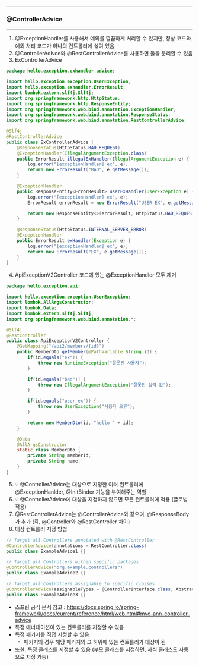 -----
### @ControllerAdvice
-----
1. @ExceptionHandler를 사용해서 예외를 깔끔하게 처리할 수 있지만, 정상 코드와 예외 처리 코드가 하나의 컨트롤러에 섞여 있음
2. @ControllerAdivce와 @RestControllerAdvice를 사용하면 둘을 분리할 수 있음
3. ExControllerAdvice
```java
package hello.exception.exhandler.advice;

import hello.exception.exception.UserException;
import hello.exception.exhandler.ErrorResult;
import lombok.extern.slf4j.Slf4j;
import org.springframework.http.HttpStatus;
import org.springframework.http.ResponseEntity;
import org.springframework.web.bind.annotation.ExceptionHandler;
import org.springframework.web.bind.annotation.ResponseStatus;
import org.springframework.web.bind.annotation.RestControllerAdvice;

@Slf4j
@RestControllerAdvice
public class ExControllerAdvice {
    @ResponseStatus(HttpStatus.BAD_REQUEST)
    @ExceptionHandler(IllegalArgumentException.class)
    public ErrorResult illegalExHandler(IllegalArgumentException e) {
        log.error("[exceptionHandler] ex", e);
        return new ErrorResult("BAD", e.getMessage());
    }

    @ExceptionHandler
    public ResponseEntity<ErrorResult> userExHandler(UserException e) {
        log.error("[exceptionHandler] ex", e);
        ErrorResult errorResult = new ErrorResult("USER-EX", e.getMessage());

        return new ResponseEntity<>(errorResult, HttpStatus.BAD_REQUEST);
    }

    @ResponseStatus(HttpStatus.INTERNAL_SERVER_ERROR)
    @ExceptionHandler
    public ErrorResult exHandler(Exception e) {
        log.error("[exceptionHandler] ex", e);
        return new ErrorResult("EX", e.getMessage());
    }
}
```

4. ApiExceptionV2Controller 코드에 있는 @ExceptionHandler 모두 제거
```java
package hello.exception.api;

import hello.exception.exception.UserException;
import lombok.AllArgsConstructor;
import lombok.Data;
import lombok.extern.slf4j.Slf4j;
import org.springframework.web.bind.annotation.*;

@Slf4j
@RestController
public class ApiExceptionV2Controller {
    @GetMapping("/api2/members/{id}")
    public MemberDto getMember(@PathVariable String id) {
        if(id.equals("ex")) {
            throw new RuntimeException("잘못된 사용자");
        }

        if(id.equals("bad")) {
            throw new IllegalArgumentException("잘못된 입력 값");
        }

        if(id.equals("user-ex")) {
            throw new UserException("사용자 오류");
        }

        return new MemberDto(id, "hello " + id);
    }

    @Data
    @AllArgsConstructor
    static class MemberDto {
        private String memberId;
        private String name;
    }
}
```

5. 💡 @ControllerAdvice는 대상으로 지정한 여러 컨트롤러에 @ExceptionHanlder, @InitBinder 기능을 부여해주는 역할
6. 💡 @ControllerAdvice에 대상을 지정하지 않으면 모든 컨트롤러에 적용 (글로벌 적용)
7. @RestControllerAdvice는 @ControllerAdvice와 같으며, @ResponseBody가 추가 (즉, @Controller와 @RestController 차이)
8. 대상 컨트롤러 지정 방법
```java
// Target all Controllers annotated with @RestController 
@ControllerAdvice(annotations = RestController.class) 
public class ExampleAdvice1 {}

// Target all Controllers within specific packages 
@ControllerAdvice("org.example.controllers") 
public class ExampleAdvice2 {}

// Target all Controllers assignable to specific classes
@ControllerAdvice(assignableTypes = {ControllerInterface.class, AbstractController.class})
public class ExampleAdvice3 {}
```
  - 스프링 공식 문서 참고 : https://docs.spring.io/spring-framework/docs/current/reference/html/web.html#mvc-ann-controller-advice
  - 특정 애너테이션이 있는 컨트롤러를 지정할 수 있음
  - 특정 패키지를 직접 지정할 수 있음
    + 패키지의 경우 해당 패키지와 그 하위에 있는 컨트롤러가 대상이 됨
  - 또한, 특정 클래스를 지정할 수 있음 (부모 클래스를 지정하면, 자식 클래스도 자동으로 지정 가능)
